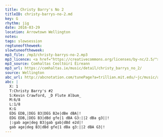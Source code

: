 ```yaml
---
title: Christy Barry's No 2
titleID: christy-barrys-no-2.md
key: G
rhythm: jig
date: 2016-03-29
location: Arrowtown Wellington
notes:
tags: slowsession
regtuneoftheweek:
slowtuneoftheweek:
mp3_file: /mp3/christy-barrys-no-2.mp3
mp3_licence: <a href="https://creativecommons.org/licenses/by-nc/2.5/">CC-BY-NC-2.5</a>
mp3_source: Comhaltas Ceoltóirí Éireann
mp3_url: https://comhaltas.ie/music/detail/christy_barrys_no_2/
source: Wellington
abc_url: http://abcnotation.com/tunePage?a=trillian.mit.edu/~jc/music/abc/mirror/kirby98.fsnet.co.uk/ch/Christy_Barrys_2_3/0000
abc: |
  X: 1
  T:Christy Barry's #2
  S:Kevin Crawford, _D Flute Album_
  M:6/8
  L:1/8
  K:G
  EDG EDB,|DEG B3|DEG B2e|dBe dBA|!
  EDG EDB,|DEG B3|dBd gfe|1 dBA G3:||2 dBa g3||!
  |:gab age|deg B3|gab gab|dBd e2d|!
  gab age|deg B3|dBd gfe|1 dBa g3:||2 dBA G3|!
---
```

